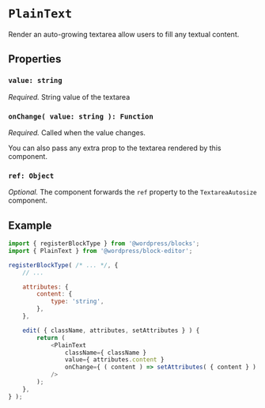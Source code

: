 # `PlainText`

Render an auto-growing textarea allow users to fill any textual content.

## Properties

### `value: string`

_Required._ String value of the textarea

### `onChange( value: string ): Function`

_Required._ Called when the value changes.

You can also pass any extra prop to the textarea rendered by this component.

### `ref: Object`

_Optional._ The component forwards the `ref` property to the `TextareaAutosize` component.

## Example

```js
import { registerBlockType } from '@wordpress/blocks';
import { PlainText } from '@wordpress/block-editor';

registerBlockType( /* ... */, {
	// ...

	attributes: {
		content: {
			type: 'string',
		},
	},

	edit( { className, attributes, setAttributes } ) {
		return (
			<PlainText
				className={ className }
				value={ attributes.content }
				onChange={ ( content ) => setAttributes( { content } ) }
			/>
		);
	},
} );
```
